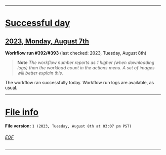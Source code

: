 
***

# [Successful day](#Successful-day)

## [2023, Monday, August 7th](#2023-Monday-August-7th)

**Workflow run #392/#393** (last checked: 2023, Tuesday, August 8th)

> **Note** _The workflow number reports as 1 higher (when downloading logs) than the workload count in the actions menu. A set of images will better explain this._

The workflow ran successfully today. Workflow run logs are available, as usual.

***

# [File info](#File-info)

**File version:** `1 (2023, Tuesday, August 8th at 03:07 pm PST)`

###### [EOF](#EOF)

***
